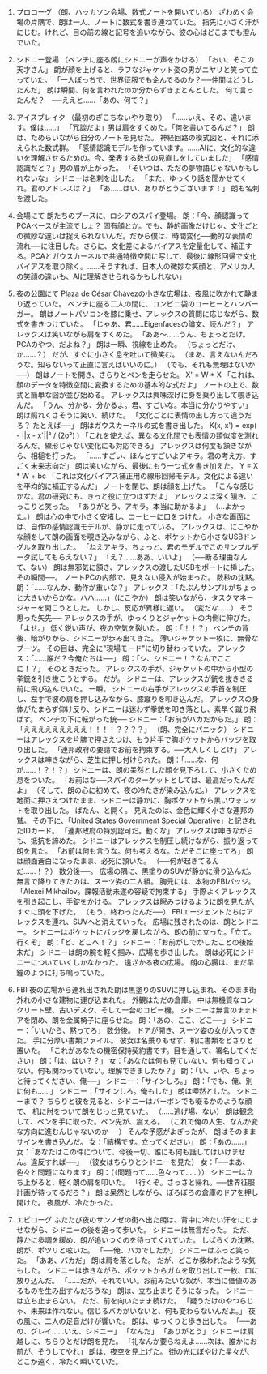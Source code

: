 1. プロローグ
（朗、ハッカソン会場、数式ノートを開いている）
ざわめく会場の片隅で、朗は一人、ノートに数式を書き連ねていた。
指先に小さく汗がにじむ。けれど、目の前の線と記号を追いながら、彼の心はどこまでも澄んでいた。

2. シドニー登場
（ベンチに座る朗にシドニーが声をかける）
「おい、そこの天才さん」
朗が顔を上げると、ラフなジャケット姿の男がニヤリと笑って立っていた。
「一人ぼっちで、世界征服でも企んでるのか？──仲間はどうしたんだ」
朗は瞬間、何を言われたのか分からずきょとんとした。
何て言ったんだ？　──ええと……「あの、何て？」

3. アイスブレイク
（最初のぎこちないやり取り）
「……いえ、その、違います。僕は……」
「冗談だよ」男は肩をすくめた。「何を書いてるんだ？」
朗は、ためらいながら自分のノートを見せた。
神経回路の模式図と、それに添えられた数式群。
「感情認識モデルを作っています。……AIに、文化的な違いを理解させるための。今、発表する数式の見直しをしていました」
「感情認識だと？」男の眉が上がった。
「そいつは、ただの夢物語じゃないかもしれないな」
シドニーは名刺を出した。
「また、ゆっくり話を聞かせてくれ。君のアドレスは？」
「あ……はい、ありがとうございます！」
朗も名刺を渡した。

4. 会場にて
朗たちのブースに、ロシアのスパイ登場。
朗：「今、顔認識ってPCAベースが主流でしょ？ 固有顔とか。でも、静的画像だけじゃ、文化ごとの微妙な違いは捉えられないんだ。だから僕は、時間変化──動的な表情の流れ──に注目した。さらに、文化差によるバイアスを定量化して、補正する。PCAとガウスカーネルで共通特徴空間に写して、最後に線形回帰で文化バイアスを取り除く。……そうすれば、日本人の微妙な笑顔と、アメリカ人の笑顔の違いも、AIに理解させられるかもしれない」


5. 夜の公園にて
Plaza de César Chávezの小さな広場は、夜風に吹かれて静まり返っていた。
ベンチに座る二人の間に、コンビニ袋のコーヒーとハンバーガー。
朗はノートパソコンを膝に乗せ、アレックスの質問に応じながら、数式を書きつけていた。
「じゃあ、君……Eigenfacesの論文、読んだ？」
アレックスは笑いながら肩をすくめた。
「ああ～……うん、ちょっとだけ。PCAのやつ、だよね？」
朗は一瞬、視線を止めた。
（ちょっとだけ、か……？）
だが、すぐに小さく息を吐いて微笑む。
（まあ、言えないんだろうな。知らないって正直に言えばいいのに。）
（でも、それも無理はないか──）
朗はノートを開き、さらりとペンを走らせた。
X' = W * X
「これは、顔のデータを特徴空間に変換するための基本的な式だよ」
ノートの上で、数式と簡単な図が並び始める。
アレックスは興味深げに身を乗り出して覗き込んだ。
「うん、分かる、分かるよ。君、すごいな。本当に分かりやすい」
朗は照れくさそうに笑い、続けた。
「文化ごとに表情の出し方って違うだろ？ たとえば──」
朗はガウスカーネルの式を書き出した。
K(x, x') = exp( - ||x - x'||² / (2σ²) )
「これを使えば、異なる文化間でも表情の類似度を測れるんだ。線形じゃない変化にも対応できる」
アレックスは何度も頷きながら、相槌を打った。
「……すごい、ほんとすごいよアキラ。君の考え方、すごく未来志向だ」
朗は笑いながら、最後にもう一つ式を書き加えた。
Y = X * W + bc
「これは文化バイアス補正用の線形回帰モデル。文化による違いを平均的に補正するんだ」
ノートを閉じ、朗は顔を上げた。
「こんな感じかな。君の研究にも、きっと役に立つはずだよ」
アレックスは深く頷き、にっこりと笑った。
「ありがとう、アキラ。本当に助かるよ」
（…よかった。）
朗は心の中で小さく安堵し、コーヒーに口をつけた。
小さな画面には、自作の感情認識モデルが、静かに走っている。
アレックスは、にこやかな顔をして朗の画面を覗き込みながら、ふと、ポケットから小さなUSBドングルを取り出した。
「ねえアキラ。ちょっと、君のモデルでこのサンプルデータ試してもらえない？」
「え？……ああ、いいよ」
（──断る理由なんて、ない）
朗は無邪気に頷き、アレックスの渡したUSBをポートに挿した。
その瞬間──。
ノートPCの内部で、見えない侵入が始まった。
数秒の沈黙。
朗：「……なんか、動作が重いな？」
アレックス：「たぶんサンプルがちょっと大きいからかな。ハハ……」（にこやか）
朗は笑いながら、タスクマネージャーを開こうとした。
しかし、反応が異様に遅い。
（変だな……）
そう思った矢先──
アレックスの手が、ゆっくりとジャケットの内側に伸びた。
「よせ。」
低く鋭い声が、夜の空気を裂いた。
朗：「！！？」
ベンチの背後、暗がりから、シドニーが歩み出てきた。
薄いジャケット一枚に、無骨なブーツ。
その目は、完全に"現場モード"に切り替わっていた。
アレックス：「……誰だ？今俺たちは──」
朗：「シ、シドニー！？なんでここに！？」
そのときだった。
アレックスの手が、ジャケットの中から小型の拳銃を引き抜こうとする。
だが。
シドニーは、アレックスが銃を抜ききる前に飛び込んでいた。
一瞬。
シドニーの右手がアレックスの手首を制圧し、左手で彼の肩を押し込みながら、膝蹴りを叩き込んだ。
アレックスの身体がたまらず仰け反り、シドニーは迷わず拳銃を叩き落とし、素早く蹴り飛ばす。
ベンチの下に転がった銃──
シドニー：「お前がバカだからだ。」
朗：「えええええええええ！！！！？？？？」
（朗、完全にパニック）
シドニーはアレックスを片腕で押さえつけ、もう片手で胸ポケットからバッジを取り出した。
「連邦政府の要請でお前を拘束する。──大人しくしとけ」
アレックスは呻きながら、芝生に押し付けられた。
朗：「……な、何が……！？！？」
シドニーは、朗の呆然とした顔を見下ろして、小さくため息をついた。
「お前はな──スパイのターゲットとしては、最高だったんだよ」
（そして、朗の心に初めて、夜の冷たさが染み込んだ。）
アレックスを地面に押さえつけたまま、シドニーは静かに、胸ポケットから黒いウォレットを取り出した。
ぱたん、と開く。
見えたのは、金色に輝く小さな連邦の鷲。
その下に、「United States Government Special Operative」と記されたIDカード。
「連邦政府の特別認可だ。動くな」
アレックスは呻きながらも、抵抗を諦めた。
シドニーはアレックスを制圧し続けながら、振り返って朗を見た。
「お前は何も言うな。何も考えるな。ただそこに座ってろ」
朗は顔面蒼白になったまま、必死に頷いた。
（──何が起きてるんだ……！？）
数分後──。
広場の隅に、黒塗りのSUVが静かに滑り込んだ。
無言で降りてきたのは、スーツ姿の二人組。
胸元には、本物のFBIバッジ。
「Alexei Mikhailov。諜報活動未遂の容疑で拘束する」
手際よくアレックスを引き起こし、手錠をかける。
アレックスは睨みつけるように朗を見たが、すぐに頭を下げた。
（もう、終わったんだ──）
FBIエージェントたちはアレックスを連れ、SUVへと消えていった。
広場に残されたのは、朗とシドニー。
シドニーはポケットにバッジを戻しながら、朗の前に立った。「立て。行くぞ」
朗：「ど、どこへ！？」
シドニー：「お前がしでかしたことの後始末だ」
シドニーは朗の腕を軽く掴み、広場を歩き出した。
朗は必死にシドニーについていくしかなかった。
遠ざかる夜の広場。
朗の心臓は、まだ早鐘のように打ち鳴っていた。

6. FBI
夜の広場から連れ出された朗は黒塗りのSUVに押し込まれ、そのまま街外れの小さな建物に運び込まれた。
外観はただの倉庫。 中は無機質なコンクリート壁、古いデスク、そして一台のコピー機。
シドニーは無言のままドアを閉め、朗を金属椅子に座らせた。
朗：「あの、ここ、どこ──」
シドニー：「いいから、黙ってろ」
数分後。
ドアが開き、スーツ姿の女が入ってきた。
手に分厚い書類ファイル。
彼女は名乗りもせず、机に書類をどさりと置いた。
「これがあなたの機密保持契約書です。目を通して、署名してください」
朗：「は、はい？？」
女：「あなたは何も見ていない。何も知っていない。何も関わっていない。理解できましたか？」
朗：「い、いや、ちょっと待ってください、俺──」
シドニー：「サインしろ。」
朗：「でも、俺、別に何も……」
シドニー：「サインしろ。俺もした」
朗は唖然とした。
シドニーまで？
ちらりと彼を見ると、シドニーはバーボンでも啜るかのような顔で、
机に肘をついて朗をじっと見ていた。
（……逃げ場、ない）
朗は観念して、ペンを手に取った。ペン先が、震える。
（これで俺の人生、なんか変な方向に進むんじゃないのか──）
そんな予感がよぎったが、
朗はそのままサインを書き込んだ。
女：「結構です。立ってください」
朗：「あの……」
女：「あなたはこの件について、今後一切、誰にも何も話してはいけません。違反すれば──」
（彼女はちらりとシドニーを見た）
女：「──まあ、色々と問題になります」
朗：（（問題って……色々って……））
シドニーは立ち上がると、軽く朗の肩を叩いた。
「行くぞ。さっさと帰れ。──世界征服計画が待ってるだろ？」
朗は呆然としながら、ぼろぼろの倉庫のドアを押し開けた。
夜風が、冷たかった。

7. エピローグ
ふたたび夜のサンノゼの街へ出た朗は、背中に冷たい汗をにじませながら、シドニーの後を追って歩いた。
シドニーは無言だった。
ただ、静かに歩調を緩め、朗が追いつくのを待ってくれていた。
しばらくの沈黙。
朗が、ポツリと呟いた。
「──俺、バカでしたか」
シドニーはふっと笑った。
「ああ、バカだ」
朗は肩を落とした。
だが、どこか救われたような気もした。
シドニーは歩きながら、ポケットからガムを取り出して一枚、口に放り込んだ。
「……だが、それでいい。お前みたいな奴が、本当に価値のあるものを生み出すんだろうな」
朗は、立ち止まりそうになった。
シドニーは立ち止まらない。
ただ、前を向いたまま続けた。
「疑うだけのやつらじゃ、未来は作れない。信じるバカがいないと、何も変わらないんだよ。」
夜の風に、二人の足音だけが響いた。
朗は、ゆっくりと歩き出した。
「──あの、グレイ……いえ、シドニー」
「なんだ」
「ありがとう」
シドニーは肩越しに、ちらりとだけ朗を見た。
「礼なんか要らねえよ……次は、誰かにお前が、そうしてやれ」
朗は、夜空を見上げた。
街の光にぼやけた星々が、どこか遠く、冷たく瞬いていた。
